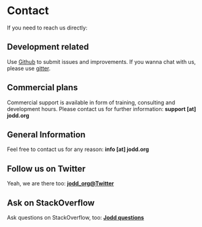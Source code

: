 # Contact

If you need to reach us directly:

## Development related

Use [Github](https://github.com/oblac/jodd) to submit issues and improvements. If you wanna chat with us, please use [gitter](https://gitter.im/oblac/jodd).

## Commercial plans

Commercial support is available in form of training, consulting and development hours. Please contact us for further information: **support \[at\] jodd&#46;org**

## General Information

Feel free to contact us for any reason: **info \[at\] jodd&#46;org**

## Follow us on Twitter

Yeah, we are there too: [**jodd_org@Twitter**](https://twitter.com/jodd_org)

## Ask on StackOverflow

Ask questions on StackOverflow, too: [**Jodd questions**](http://stackoverflow.com/questions/tagged/jodd)
